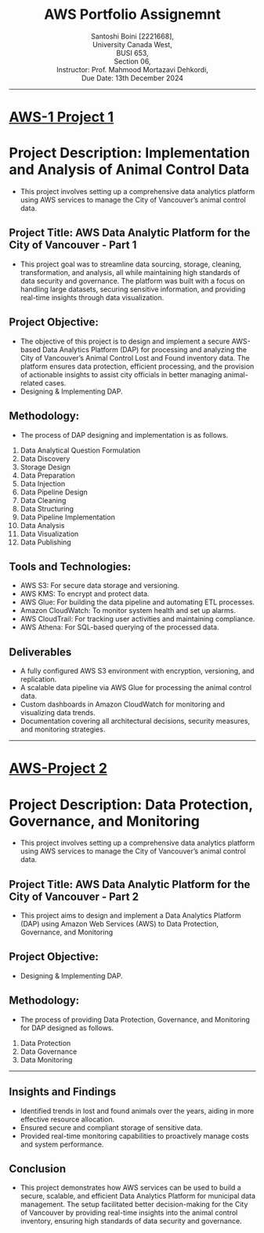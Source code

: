<h1 align="center">AWS Portfolio Assignemnt</h1>
<p align="center">
Santoshi Boini [2221668], <br>
University Canada West, <br>
BUSI 653, <br>
Section 06, <br>
Instructor: Prof. Mahmood Mortazavi Dehkordi, <br>
Due Date: 13th December 2024 <br>
</p>

___
# [AWS-1 Project 1]()
# Project Description: Implementation and Analysis of Animal Control Data
* This project involves setting up a comprehensive data analytics platform using AWS services to manage the City of Vancouver’s animal control data. 
## Project Title: AWS Data Analytic Platform for the City of Vancouver - Part 1
* This project goal was to streamline data sourcing, storage, cleaning, transformation, and analysis, all while maintaining high standards of data security and governance. The platform was built with a focus on handling large datasets, securing sensitive information, and providing real-time insights through data visualization.
## Project Objective:
* The objective of this project is to design and implement a secure AWS-based Data Analytics Platform (DAP) for processing and analyzing the City of Vancouver’s Animal Control Lost and Found inventory data. The platform ensures data protection, efficient processing, and the provision of actionable insights to assist city officials in better managing animal-related cases.
* Designing & Implementing DAP.
## Methodology:
* The process of DAP designing and implementation is as follows.
1. Data Analytical Question Formulation
2. Data Discovery
3. Storage Design
4. Data Preparation
5. Data Injection
6. Data Pipeline Design
7. Data Cleaning
8. Data Structuring
9. Data Pipeline Implementation
10. Data Analysis
11. Data Visualization
12. Data Publishing

## Tools and Technologies:
- AWS S3: For secure data storage and versioning.
- AWS KMS: To encrypt and protect data.
- AWS Glue: For building the data pipeline and automating ETL processes.
- Amazon CloudWatch: To monitor system health and set up alarms.
- AWS CloudTrail: For tracking user activities and maintaining compliance.
- AWS Athena: For SQL-based querying of the processed data.


## Deliverables
- A fully configured AWS S3 environment with encryption, versioning, and replication.
- A scalable data pipeline via AWS Glue for processing the animal control data.
- Custom dashboards in Amazon CloudWatch for monitoring and visualizing data trends.
- Documentation covering all architectural decisions, security measures, and monitoring strategies.

___
# [AWS-Project 2]()
# Project Description: Data Protection, Governance, and Monitoring
* This project involves setting up a comprehensive data analytics platform using AWS services to manage the City of Vancouver’s animal control data. 
## Project Title: AWS Data Analytic Platform for the City of Vancouver - Part 2
* This project aims to design and implement a Data Analytics Platform (DAP) using Amazon Web Services (AWS) to Data Protection, Governance, and Monitoring
## Project Objective:
* Designing & Implementing DAP.
## Methodology:
* The process of providing Data Protection, Governance, and Monitoring for DAP designed as follows.
1. Data Protection
2. Data Governance
3. Data Monitoring

___
## Insights and Findings
- Identified trends in lost and found animals over the years, aiding in more effective resource allocation.
- Ensured secure and compliant storage of sensitive data.
- Provided real-time monitoring capabilities to proactively manage costs and system performance.
## Conclusion
* This project demonstrates how AWS services can be used to build a secure, scalable, and efficient Data Analytics Platform for municipal data management. The setup facilitated better decision-making for the City of Vancouver by providing real-time insights into the animal control inventory, ensuring high standards of data security and governance.
